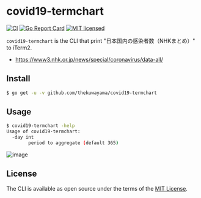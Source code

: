# covid19-termchart

[![CI](https://github.com/thekuwayama/covid19-termchart/workflows/CI/badge.svg)](https://github.com/thekuwayama/covid19-termchart/actions?workflow=CI)
[![Go Report Card](https://goreportcard.com/badge/github.com/thekuwayama/covid19-termchart)](https://goreportcard.com/report/github.com/thekuwayama/covid19-termchart)
[![MIT licensed](https://img.shields.io/badge/license-MIT-brightgreen.svg)](https://raw.githubusercontent.com/thekuwayama/covid19-termchart/master/LICENSE.txt)

`covid19-termchart` is the CLI that print "日本国内の感染者数（NHKまとめ）"  to iTerm2.

- https://www3.nhk.or.jp/news/special/coronavirus/data-all/


## Install

```bash
$ go get -u -v github.com/thekuwayama/covid19-termchart
```


## Usage

```bash
$ covid19-termchart -help
Usage of covid19-termchart:
  -day int
    	period to aggregate (default 365)
```

![image](https://user-images.githubusercontent.com/42881635/104087803-c39f2380-52a5-11eb-9853-b45c6f276c9b.png)


## License

The CLI is available as open source under the terms of the [MIT License](http://opensource.org/licenses/MIT).
